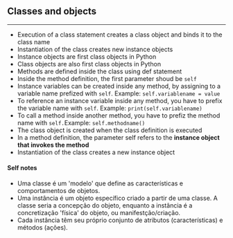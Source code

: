 ## Classes and objects
---
- Execution of a class statement creates a class object and binds it to the class name
- Instantiation of the class creates new instance objects
- Instance objects are first class objects in Python
- Class objects are also first class objects in Python
- Methods are defined inside the class using def statement
- Inside the method definition, the first parameter shoud be `self`
- Instance variables can be created inside any method, by assigning to a variable name prefized with `self`. Example: `self.variablename = value`
- To reference an instance variable inside any method, you have to prefix the variable name with `self`. Example: `print(self.variablename)`
- To call a method inside another method, you have to prefiz the method name with `self.`Example: `self.methodname()`
- The class object is created when the class definition is executed
- In a method definition, the parameter self refers to the <b>instance object that invokes the method</b>
- Instantiation of the class creates a new instance object

#### Self notes
- Uma classe é um 'modelo' que define as características e comportamentos de objetos.
- Uma instância é um objeto específico criado a partir de uma classe. A classe seria a concepção do objeto, enquanto a instância é a concretização 'física' do objeto, ou manifestção/criação.
- Cada instância têm seu próprio conjunto de atributos (características) e métodos (ações).
